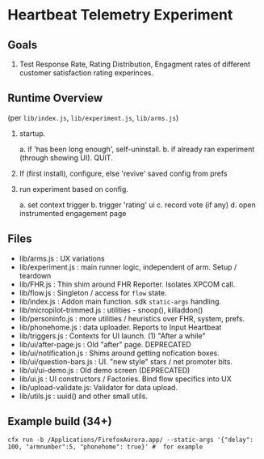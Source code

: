 # Heartbeat Telemetry Experiment

## Goals

1.  Test Response Rate, Rating Distribution, Engagment rates of different customer satisfaction rating experinces.

## Runtime Overview

(per `lib/index.js`, `lib/experiment.js`, `lib/arms.js`)

1. startup.

    a. if 'has been long enough', self-uninstall.
    b. if already ran experiment (through showing UI). QUIT.

2. If (first install), configure, else 'revive' saved config from prefs
3. run experiment based on config.

    a. set context trigger
    b. trigger 'rating' ui
    c. record vote (if any)
    d. open instrumented engagement page

## Files

- lib/arms.js  : UX variations
- lib/experiment.js  : main runner logic, independent of arm.  Setup / teardown
- lib/FHR.js  : Thin shim around FHR Reporter.  Isolates XPCOM call.
- lib/flow.js : Singleton / access for `flow` state.
- lib/index.js  :  Addon main function.  sdk `static-args` handling.
- lib/micropilot-trimmed.js  : utilities - snoop(), killaddon()
- lib/personinfo.js : more utilities / heuristics over FHR, system, prefs.
- lib/phonehome.js  : data uploader. Reports to Input Heartbeat
- lib/triggers.js  : Contexts for UI launch.  (1) "After a while"
- lib/ui/after-page.js  : Old "after" page.  DEPRECATED
- lib/ui/notification.js  :  Shims around getting nofication boxes.
- lib/ui/question-bars.js  : UI.  "new style" stars / net promoter bits.
- lib/ui/ui-demo.js :  Old demo screen (DEPRECATED)
- lib/ui.js : UI constructors / Factories.  Bind flow specifics into UX
- lib/upload-validate.js:  Validator for data upload.
- lib/utils.js : uuid() and other small utils.



## Example build  (34+)
```
cfx run -b /Applications/FirefoxAurora.app/ --static-args '{"delay": 100, "armnumber":5, "phonehome": true}' #  for example
```
